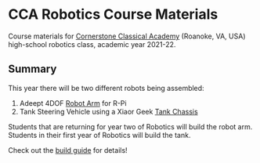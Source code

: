 # CCA Robotics Course Materials

Course materials for [Cornerstone Classical Academy](https://www.ccaroanoke.org) (Roanoke, VA, USA) high-school robotics class, academic year 2021-22.

## Summary

This year there will be two different robots being assembled:

1. Adeept 4DOF [Robot Arm](https://www.robotshop.com/en/adeept-rasparm-s-4-dof-robotic-arm-kit-raspberry-pi.html) for R-Pi
2. Tank Steering Vehicle using a Xiaor Geek [Tank Chassis]()

Students that are returning for year two of Robotics will build the robot arm. Students in their first year of Robotics will build the tank.

Check out the [build guide](./resources/build_guide.md) for details!